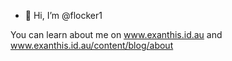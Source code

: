- 👋 Hi, I’m @flocker1

You can learn about me on www.exanthis.id.au and www.exanthis.id.au/content/blog/about
